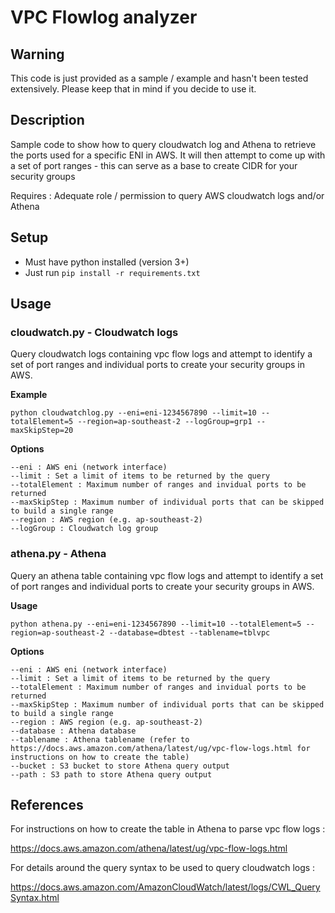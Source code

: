 # VPC Flowlog analyzer

## Warning
This code is just provided as a sample / example and hasn't been tested extensively. Please keep that in mind if you decide to use it.

## Description

Sample code to show how to query cloudwatch log and Athena to retrieve the ports used for a specific ENI in AWS.
It will then attempt to come up with a set of port ranges - this can serve as a base to create CIDR for your security groups

Requires : Adequate role / permission to query AWS cloudwatch logs and/or Athena

## Setup

- Must have python installed (version 3+)
- Just run `pip install -r requirements.txt`

## Usage 

### cloudwatch.py - Cloudwatch logs

Query cloudwatch logs containing vpc flow logs and attempt to identify a set of port ranges and individual ports to create your security groups in AWS.

**Example**
```
python cloudwatchlog.py --eni=eni-1234567890 --limit=10 --totalElement=5 --region=ap-southeast-2 --logGroup=grp1 --maxSkipStep=20
```

**Options**
```
--eni : AWS eni (network interface)
--limit : Set a limit of items to be returned by the query
--totalElement : Maximum number of ranges and invidual ports to be returned
--maxSkipStep : Maximum number of individual ports that can be skipped to build a single range
--region : AWS region (e.g. ap-southeast-2)
--logGroup : Cloudwatch log group
```

### athena.py - Athena

Query an athena table containing vpc flow logs and attempt to identify a set of port ranges and individual ports to create your security groups in AWS.

**Usage**
```
python athena.py --eni=eni-1234567890 --limit=10 --totalElement=5 --region=ap-southeast-2 --database=dbtest --tablename=tblvpc
```

**Options**
```
--eni : AWS eni (network interface)
--limit : Set a limit of items to be returned by the query
--totalElement : Maximum number of ranges and invidual ports to be returned
--maxSkipStep : Maximum number of individual ports that can be skipped to build a single range
--region : AWS region (e.g. ap-southeast-2)
--database : Athena database
--tablename : Athena tablename (refer to https://docs.aws.amazon.com/athena/latest/ug/vpc-flow-logs.html for instructions on how to create the table)
--bucket : S3 bucket to store Athena query output
--path : S3 path to store Athena query output
```

## References

For instructions on how to create the table in Athena to parse vpc flow logs :

https://docs.aws.amazon.com/athena/latest/ug/vpc-flow-logs.html 

For details around the query syntax to be used to query cloudwatch logs : 

https://docs.aws.amazon.com/AmazonCloudWatch/latest/logs/CWL_QuerySyntax.html
